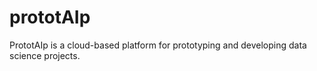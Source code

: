 # prototAIp
PrototAIp is a cloud-based platform for prototyping and developing data science projects.
